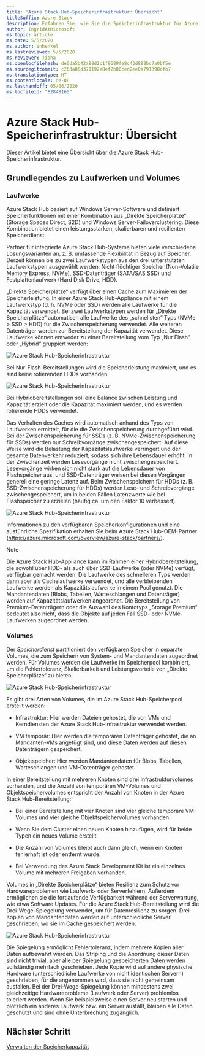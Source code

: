 ```yaml
---
title: 'Azure Stack Hub-Speicherinfrastruktur: Übersicht'
titleSuffix: Azure Stack
description: Erfahren Sie, wie Sie die Speicherinfrastruktur für Azure Stack Hub verwalten können.
author: IngridAtMicrosoft
ms.topic: article
ms.date: 5/5/2020
ms.author: inhenkel
ms.lastreviewed: 5/5/2020
ms.reviewer: jiaha
ms.openlocfilehash: de6da5b42a88d2c1f9689fe8c43d898bc7a0bf5e
ms.sourcegitcommit: c263a86d371192e8ef2b80ced2ee0a791398cfb7
ms.translationtype: HT
ms.contentlocale: de-DE
ms.lasthandoff: 05/06/2020
ms.locfileid: "82848165"
---
```

# <a name="azure-stack-hub-storage-infrastructure-overview"></a>Azure Stack Hub-Speicherinfrastruktur: Übersicht

Dieser Artikel bietet eine Übersicht über die Azure Stack Hub-Speicherinfrastruktur.

## <a name="understand-drives-and-volumes"></a>Grundlegendes zu Laufwerken und Volumes

### <a name="drives"></a>Laufwerke

Azure Stack Hub basiert auf Windows Server-Software und definiert Speicherfunktionen mit einer Kombination aus „Direkte Speicherplätze“ (Storage Spaces Direct, S2D) und Windows Server-Failoverclustering. Diese Kombination bietet einen leistungsstarken, skalierbaren und resilienten Speicherdienst.

Partner für integrierte Azure Stack Hub-Systeme bieten viele verschiedene Lösungsvarianten an, z. B. umfassende Flexibilität in Bezug auf Speicher. Derzeit können bis zu zwei Laufwerkstypen aus den drei unterstützten Laufwerkstypen ausgewählt werden: Nicht flüchtiger Speicher (Non-Volatile Memory Express, NVMe), SSD-Datenträger (SATA/SAS SSD) und Festplattenlaufwerk (Hard Disk Drive, HDD). 

„Direkte Speicherplätze“ verfügt über einen Cache zum Maximieren der Speicherleistung. In einer Azure Stack Hub-Appliance mit einem Laufwerkstyp (d. h. NVMe oder SSD) werden alle Laufwerke für die Kapazität verwendet. Bei zwei Laufwerkstypen werden für „Direkte Speicherplätze“ automatisch alle Laufwerke des „schnellsten“ Typs (NVMe &gt; SSD &gt; HDD) für die Zwischenspeicherung verwendet. Alle weiteren Datenträger werden zur Bereitstellung der Kapazität verwendet. Diese Laufwerke können entweder zu einer Bereitstellung vom Typ „Nur Flash“ oder „Hybrid“ gruppiert werden:

![Azure Stack Hub-Speicherinfrastruktur](media/azure-stack-storage-infrastructure-overview/image1.png)

Bei Nur-Flash-Bereitstellungen wird die Speicherleistung maximiert, und es sind keine rotierenden HDDs vorhanden.

![Azure Stack Hub-Speicherinfrastruktur](media/azure-stack-storage-infrastructure-overview/image2.png)

Bei Hybridbereitstellungen soll eine Balance zwischen Leistung und Kapazität erzielt oder die Kapazität maximiert werden, und es werden rotierende HDDs verwendet.

Das Verhalten des Caches wird automatisch anhand des Typs von Laufwerken ermittelt, für die die Zwischenspeicherung durchgeführt wird. Bei der Zwischenspeicherung für SSDs (z. B. NVMe-Zwischenspeicherung für SSDs) werden nur Schreibvorgänge zwischengespeichert. Auf diese Weise wird die Belastung der Kapazitätslaufwerke verringert und der gesamte Datenverkehr reduziert, sodass sich ihre Lebensdauer erhöht. In der Zwischenzeit werden Lesevorgänge nicht zwischengespeichert. Lesevorgänge wirken sich nicht stark auf die Lebensdauer von Flashspeicher aus, und SSD-Datenträger weisen bei diesen Vorgängen generell eine geringe Latenz auf. Beim Zwischenspeichern für HDDs (z. B. SSD-Zwischenspeicherung für HDDs) werden Lese- und Schreibvorgänge zwischengespeichert, um in beiden Fällen Latenzwerte wie bei Flashspeicher zu erzielen (häufig ca. um den Faktor 10 verbessert).

![Azure Stack Hub-Speicherinfrastruktur](media/azure-stack-storage-infrastructure-overview/image3.png)

Informationen zu den verfügbaren Speicherkonfigurationen und eine ausführliche Spezifikation erhalten Sie beim Azure Stack Hub-OEM-Partner (https://azure.microsoft.com/overview/azure-stack/partners/).

> [!Note]  
> Die Azure Stack Hub-Appliance kann im Rahmen einer Hybridbereitstellung, die sowohl über HDD- als auch über SSD-Laufwerke (oder NVMe) verfügt, verfügbar gemacht werden. Die Laufwerke des schnelleren Typs werden dann aber als Cachelaufwerke verwendet, und alle verbleibenden Laufwerke werden als Kapazitätslaufwerke in einem Pool genutzt. Die Mandantendaten (Blobs, Tabellen, Warteschlangen und Datenträger) werden auf Kapazitätslaufwerken angeordnet. Die Bereitstellung von Premium-Datenträgern oder die Auswahl des Kontotyps „Storage Premium“ bedeutet also nicht, dass die Objekte auf jeden Fall SSD- oder NVMe-Laufwerken zugeordnet werden.

### <a name="volumes"></a>Volumes

Der *Speicherdienst* partitioniert den verfügbaren Speicher in separate Volumes, die zum Speichern von System- und Mandantendaten zugeordnet werden. Für Volumes werden die Laufwerke im Speicherpool kombiniert, um die Fehlertoleranz, Skalierbarkeit und Leistungsvorteile von „Direkte Speicherplätze“ zu bieten.

![Azure Stack Hub-Speicherinfrastruktur](media/azure-stack-storage-infrastructure-overview/image4.png)

Es gibt drei Arten von Volumes, die im Azure Stack Hub-Speicherpool erstellt werden:

- Infrastruktur: Hier werden Dateien gehostet, die von VMs und Kerndiensten der Azure Stack Hub-Infrastruktur verwendet werden.

- VM temporär: Hier werden die temporären Datenträger gehostet, die an Mandanten-VMs angefügt sind, und diese Daten werden auf diesen Datenträgern gespeichert.

- Objektspeicher: Hier werden Mandantendaten für Blobs, Tabellen, Warteschlangen und VM-Datenträger gehostet.

In einer Bereitstellung mit mehreren Knoten sind drei Infrastrukturvolumes vorhanden, und die Anzahl von temporären VM-Volumes und Objektspeichervolumes entspricht der Anzahl von Knoten in der Azure Stack Hub-Bereitstellung:

- Bei einer Bereitstellung mit vier Knoten sind vier gleiche temporäre VM-Volumes und vier gleiche Objektspeichervolumes vorhanden.

- Wenn Sie dem Cluster einen neuen Knoten hinzufügen, wird für beide Typen ein neues Volume erstellt.

- Die Anzahl von Volumes bleibt auch dann gleich, wenn ein Knoten fehlerhaft ist oder entfernt wurde.

- Bei Verwendung des Azure Stack Development Kit ist ein einzelnes Volume mit mehreren Freigaben vorhanden.

Volumes in „Direkte Speicherplätze“ bieten Resilienz zum Schutz vor Hardwareproblemen wie Laufwerk- oder Serverfehlern. Außerdem ermöglichen sie die fortlaufende Verfügbarkeit während der Serverwartung, wie etwa Software Updates. Für die Azure Stack Hub-Bereitstellung wird die Drei-Wege-Spiegelung verwendet, um für Datenresilienz zu sorgen. Drei Kopien von Mandantendaten werden auf unterschiedliche Server geschrieben, wo sie im Cache gespeichert werden:

![Azure Stack Hub-Speicherinfrastruktur](media/azure-stack-storage-infrastructure-overview/image5.png)

Die Spiegelung ermöglicht Fehlertoleranz, indem mehrere Kopien aller Daten aufbewahrt werden. Das Striping und die Anordnung dieser Daten sind nicht trivial, aber alle per Spiegelung gespeicherten Daten werden vollständig mehrfach geschrieben. Jede Kopie wird auf andere physische Hardware (unterschiedliche Laufwerke von nicht identischen Servern) geschrieben, für die angenommen wird, dass sie nicht gemeinsam ausfallen. Bei der Drei-Wege-Spiegelung können mindestens zwei gleichzeitige Hardwareprobleme (Laufwerk oder Server) problemlos toleriert werden. Wenn Sie beispielsweise einen Server neu starten und plötzlich ein anderes Laufwerk bzw. ein Server ausfällt, bleiben alle Daten geschützt und sind ohne Unterbrechung zugänglich.

## <a name="next-step"></a>Nächster Schritt

[Verwalten der Speicherkapazität](azure-stack-manage-storage-shares.md) 
